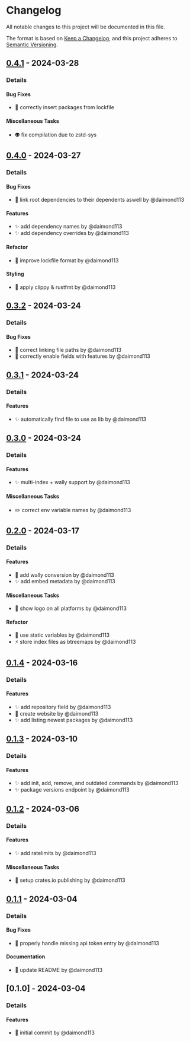 # Changelog

All notable changes to this project will be documented in this file.

The format is based on [Keep a Changelog](https://keepachangelog.com/en/1.0.0/),
and this project adheres to [Semantic Versioning](https://semver.org/spec/v2.0.0.html).

## [0.4.1] - 2024-03-28
### Details
#### Bug Fixes
- :bug: correctly insert packages from lockfile

#### Miscellaneous Tasks
- :alien: fix compilation due to zstd-sys

## [0.4.0] - 2024-03-27
### Details
#### Bug Fixes
- :bug: link root dependencies to their dependents aswell by @daimond113

#### Features
- :sparkles: add dependency names by @daimond113
- :sparkles: add dependency overrides by @daimond113

#### Refactor
- :art: improve lockfile format by @daimond113

#### Styling
- :art: apply clippy & rustfmt by @daimond113

## [0.3.2] - 2024-03-24
### Details
#### Bug Fixes
- :bug: correct linking file paths by @daimond113
- :bug: correctly enable fields with features by @daimond113

## [0.3.1] - 2024-03-24
### Details
#### Features
- :sparkles: automatically find file to use as lib by @daimond113

## [0.3.0] - 2024-03-24
### Details
#### Features
- :sparkles: multi-index + wally support by @daimond113

#### Miscellaneous Tasks
- :pencil2: correct env variable names by @daimond113

## [0.2.0] - 2024-03-17
### Details
#### Features
- :children_crossing: add wally conversion by @daimond113
- :sparkles: add embed metadata by @daimond113

#### Miscellaneous Tasks
- :bug: show logo on all platforms by @daimond113

#### Refactor
- :art: use static variables by @daimond113
- :zap: store index files as btreemaps by @daimond113

## [0.1.4] - 2024-03-16
### Details
#### Features
- :sparkles: add repository field by @daimond113
- :rocket: create website by @daimond113
- :sparkles: add listing newest packages by @daimond113

## [0.1.3] - 2024-03-10
### Details
#### Features
- :sparkles: add init, add, remove, and outdated commands by @daimond113
- :sparkles: package versions endpoint by @daimond113

## [0.1.2] - 2024-03-06
### Details
#### Features
- :sparkles: add ratelimits by @daimond113

#### Miscellaneous Tasks
- :rocket: setup crates.io publishing by @daimond113

## [0.1.1] - 2024-03-04
### Details
#### Bug Fixes
- :passport_control: properly handle missing api token entry by @daimond113

#### Documentation
- :memo: update README by @daimond113

## [0.1.0] - 2024-03-04
### Details
#### Features
- :tada: initial commit by @daimond113

[0.4.1]: https://github.com/daimond113/pesde/compare/v0.4.0..v0.4.1
[0.4.0]: https://github.com/daimond113/pesde/compare/v0.3.2..v0.4.0
[0.3.2]: https://github.com/daimond113/pesde/compare/v0.3.1..v0.3.2
[0.3.1]: https://github.com/daimond113/pesde/compare/v0.3.0..v0.3.1
[0.3.0]: https://github.com/daimond113/pesde/compare/v0.2.0..v0.3.0
[0.2.0]: https://github.com/daimond113/pesde/compare/v0.1.4..v0.2.0
[0.1.4]: https://github.com/daimond113/pesde/compare/v0.1.3..v0.1.4
[0.1.3]: https://github.com/daimond113/pesde/compare/v0.1.2..v0.1.3
[0.1.2]: https://github.com/daimond113/pesde/compare/v0.1.1..v0.1.2
[0.1.1]: https://github.com/daimond113/pesde/compare/v0.1.0..v0.1.1

<!-- generated by git-cliff -->
